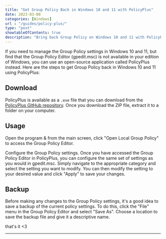 ```yaml
---
title: "Get Group Policy Back in Windows 10 and 11 with PolicyPlus"
date: 2023-03-08
categories: [Windows]
url : "/guides/policy-plus/"
type: "post"
showtableOfContents: true
description: "Bring back Group Policy on Windows 10 and 11 with PolicyPlus. Follow our guide for step-by-step instructions to enhance your system's customization options"
---
```


If you need to manage the Group Policy settings in Windows 10 and 11, but find that the Group Policy Editor (gpedit.msc) is not available in your edition of Windows, you can use an open-source application called PolicyPlus instead. Here are the steps to get Group Policy back in Windows 10 and 11 using PolicyPlus:

## Download 
PolicyPlus is available as a `.exe` file that you can download from the [PolicyPlus GitHub repository](https://github.com/Fleex255/PolicyPlus/releases). Once you download the ZIP file, extract it to a folder on your computer.

## Usage
Open the program & from the main screen, click "Open Local Group Policy" to access the Group Policy Editor.

Configure the Group Policy settings. Once you have accessed the Group Policy Editor in PolicyPlus, you can configure the same set of settings as you would in gpedit.msc. Simply navigate to the appropriate category and select the setting you want to modify. You can then modify the setting to your desired value and click "Apply" to save your changes.

## Backup
Before making any changes to the Group Policy settings, it's a good idea to save a backup of the current policy settings. To do this, click the "File" menu in the Group Policy Editor and select "Save As". Choose a location to save the backup file and give it a descriptive name.


that's it <3

----

  